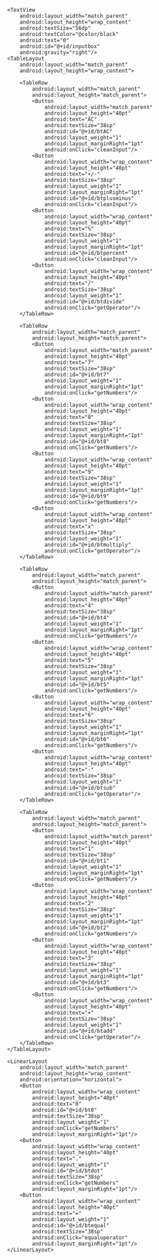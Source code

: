<?xml version="1.0" encoding="utf-8"?>
<LinearLayout xmlns:android="http://schemas.android.com/apk/res/android"
    xmlns:app="http://schemas.android.com/apk/res-auto"
    xmlns:tools="http://schemas.android.com/tools"
    android:layout_width="match_parent"
    android:layout_height="match_parent"
    android:gravity="bottom"
    android:orientation="vertical"
    tools:context=".MainActivity">

    <TextView
        android:layout_width="match_parent"
        android:layout_height="wrap_content"
        android:textSize="56dp"
        android:textColor="@color/black"
        android:text="0"
        android:id="@+id/inputbox"
        android:gravity="right"/>
    <TableLayout
        android:layout_width="match_parent"
        android:layout_height="wrap_content">

        <TableRow
            android:layout_width="match_parent"
            android:layout_height="match_parent">
            <Button
                android:layout_width="match_parent"
                android:layout_height="40pt"
                android:text="AC"
                android:textSize="38sp"
                android:id="@+id/btAC"
                android:layout_weight="1"
                android:layout_marginRight="1pt"
                android:onClick="cleanInput"/>
            <Button
                android:layout_width="wrap_content"
                android:layout_height="40pt"
                android:text="+/-"
                android:textSize="38sp"
                android:layout_weight="1"
                android:layout_marginRight="1pt"
                android:id="@+id/btplusminus"
                android:onClick="cleanInput"/>
            <Button
                android:layout_width="wrap_content"
                android:layout_height="40pt"
                android:text="%"
                android:textSize="38sp"
                android:layout_weight="1"
                android:layout_marginRight="1pt"
                android:id="@+id/btpercent"
                android:onClick="cleanInput"/>
            <Button
                android:layout_width="wrap_content"
                android:layout_height="40pt"
                android:text="/"
                android:textSize="38sp"
                android:layout_weight="1"
                android:id="@+id/btdivide"
                android:onClick="getOperator"/>
        </TableRow>

        <TableRow
            android:layout_width="match_parent"
            android:layout_height="match_parent">
            <Button
                android:layout_width="match_parent"
                android:layout_height="40pt"
                android:text="7"
                android:textSize="38sp"
                android:id="@+id/bt7"
                android:layout_weight="1"
                android:layout_marginRight="1pt"
                android:onClick="getNumbers"/>
            <Button
                android:layout_width="wrap_content"
                android:layout_height="40pt"
                android:text="8"
                android:textSize="38sp"
                android:layout_weight="1"
                android:layout_marginRight="1pt"
                android:id="@+id/bt8"
                android:onClick="getNumbers"/>
            <Button
                android:layout_width="wrap_content"
                android:layout_height="40pt"
                android:text="9"
                android:textSize="38sp"
                android:layout_weight="1"
                android:layout_marginRight="1pt"
                android:id="@+id/bt9"
                android:onClick="getNumbers"/>
            <Button
                android:layout_width="wrap_content"
                android:layout_height="40pt"
                android:text="x"
                android:textSize="38sp"
                android:layout_weight="1"
                android:id="@+id/btmultiply"
                android:onClick="getOperator"/>
        </TableRow>

        <TableRow
            android:layout_width="match_parent"
            android:layout_height="match_parent">
            <Button
                android:layout_width="match_parent"
                android:layout_height="40pt"
                android:text="4"
                android:textSize="38sp"
                android:id="@+id/bt4"
                android:layout_weight="1"
                android:layout_marginRight="1pt"
                android:onClick="getNumbers"/>
            <Button
                android:layout_width="wrap_content"
                android:layout_height="40pt"
                android:text="5"
                android:textSize="38sp"
                android:layout_weight="1"
                android:layout_marginRight="1pt"
                android:id="@+id/bt5"
                android:onClick="getNumbers"/>
            <Button
                android:layout_width="wrap_content"
                android:layout_height="40pt"
                android:text="6"
                android:textSize="38sp"
                android:layout_weight="1"
                android:layout_marginRight="1pt"
                android:id="@+id/bt6"
                android:onClick="getNumbers"/>
            <Button
                android:layout_width="wrap_content"
                android:layout_height="40pt"
                android:text="-"
                android:textSize="38sp"
                android:layout_weight="1"
                android:id="@+id/btsub"
                android:onClick="getOperator"/>
        </TableRow>

        <TableRow
            android:layout_width="match_parent"
            android:layout_height="match_parent">
            <Button
                android:layout_width="match_parent"
                android:layout_height="40pt"
                android:text="1"
                android:textSize="38sp"
                android:id="@+id/bt1"
                android:layout_weight="1"
                android:layout_marginRight="1pt"
                android:onClick="getNumbers"/>
            <Button
                android:layout_width="wrap_content"
                android:layout_height="40pt"
                android:text="2"
                android:textSize="38sp"
                android:layout_weight="1"
                android:layout_marginRight="1pt"
                android:id="@+id/bt2"
                android:onClick="getNumbers"/>
            <Button
                android:layout_width="wrap_content"
                android:layout_height="40pt"
                android:text="3"
                android:textSize="38sp"
                android:layout_weight="1"
                android:layout_marginRight="1pt"
                android:id="@+id/bt3"
                android:onClick="getNumbers"/>
            <Button
                android:layout_width="wrap_content"
                android:layout_height="40pt"
                android:text="+"
                android:textSize="38sp"
                android:layout_weight="1"
                android:id="@+id/btadd"
                android:onClick="getOperator"/>
        </TableRow>
    </TableLayout>

    <LinearLayout
        android:layout_width="match_parent"
        android:layout_height="wrap_content"
        android:orientation="horizontal">
        <Button
            android:layout_width="wrap_content"
            android:layout_height="40pt"
            android:text="0"
            android:id="@+id/bt0"
            android:textSize="38sp"
            android:layout_weight="1"
            android:onClick="getNumbers"
            android:layout_marginRight="1pt"/>
        <Button
            android:layout_width="wrap_content"
            android:layout_height="40pt"
            android:text="."
            android:layout_weight="1"
            android:id="@+id/btdot"
            android:textSize="38sp"
            android:onClick="getNumbers"
            android:layout_marginRight="1pt"/>
        <Button
            android:layout_width="wrap_content"
            android:layout_height="40pt"
            android:text="="
            android:layout_weight="1"
            android:id="@+id/btequal"
            android:textSize="38sp"
            android:onClick="equaloperator"
            android:layout_marginRight="1pt"/>
    </LinearLayout>
</LinearLayout>
